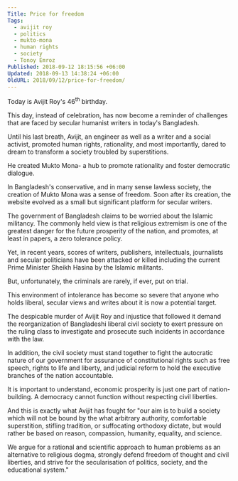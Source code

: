 ```yaml
---
Title: Price for freedom
Tags:
  - avijit roy
  - politics
  - mukto-mona
  - human rights
  - society
  - Tonoy Emroz
Published: 2018-09-12 18:15:56 +06:00
Updated: 2018-09-13 14:38:24 +06:00
OldURL: 2018/09/12/price-for-freedom/
---
```


Today is Avijit Roy's 46<sup>th</sup> birthday.

This day, instead of celebration, has now become a reminder of challenges that are faced by secular humanist writers in today's Bangladesh.

Until his last breath, Avijit, an engineer as well as a writer and a social activist, promoted human rights, rationality, and most importantly, dared to dream to transform a society troubled by superstitions.

He created Mukto Mona- a hub to promote rationality and foster democratic dialogue.

In Bangladesh's conservative, and in many sense lawless society, the creation of Mukto Mona was a sense of freedom. Soon after its creation, the website evolved as a small but significant platform for secular writers.

The government of Bangladesh claims to be worried about the Islamic militancy. The commonly held view is that religious extremism is one of the greatest danger for the future prosperity of the nation, and promotes, at least in papers, a zero tolerance policy.

Yet, in recent years, scores of writers, publishers, intellectuals, journalists and secular politicians have been attacked or killed including the current Prime Minister Sheikh Hasina by the Islamic militants.

But, unfortunately, the criminals are rarely, if ever, put on trial.

This environment of intolerance has become so severe that anyone who holds liberal, secular views and writes about it is now a potential target.

The despicable murder of Avijit Roy and injustice that followed it demand the reorganization of Bangladeshi liberal civil society to exert pressure on the ruling class to investigate and prosecute such incidents in accordance with the law.

In addition, the civil society must stand together to fight the autocratic nature of our government for assurance of constitutional rights such as free speech, rights to life and liberty, and judicial reform to hold the executive branches of the nation accountable.

It is important to understand, economic prosperity is just one part of nation-building. A democracy cannot function without respecting civil liberties.
<div>

And this is exactly what Avijit has fought for "our aim is to build a society which will not be bound by the what arbitrary authority, comfortable superstition, stifling tradition, or suffocating orthodoxy dictate, but would rather be based on reason, compassion, humanity, equality, and science.

We argue for a rational and scientific approach to human problems as an alternative to religious dogma, strongly defend freedom of thought and civil liberties, and strive for the secularisation of politics, society, and the educational system."

</div>
